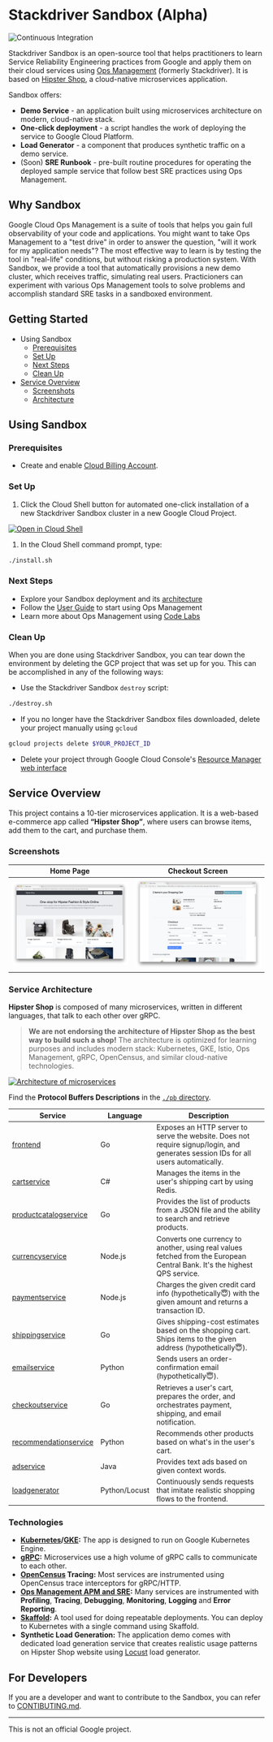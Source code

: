 
# Stackdriver Sandbox (Alpha)

![Continuous Integration](https://github.com/GoogleCloudPlatform/stackdriver-sandbox/workflows/Continuous%20Integration/badge.svg)

Stackdriver Sandbox is an open-source tool that helps practitioners to learn Service Reliability Engineering practices from Google and apply them on their cloud services using [Ops Management](https://cloud.google.com/products/operations) (formerly Stackdriver).
It is based on [Hipster Shop](https://github.com/GoogleCloudPlatform/microservices-demo), a cloud-native microservices application.

Sandbox offers:

* **Demo Service** - an application built using microservices architecture on modern, cloud-native stack.
* **One-click deployment**  - a script handles the work of deploying the service to Google Cloud Platform.
* **Load Generator** - a component that produces synthetic traffic on a demo service.
* (Soon) **SRE Runbook** - pre-built routine procedures for operating the deployed sample service that follow best SRE practices using Ops Management.

## Why Sandbox

Google Cloud Ops Management is a suite of tools that helps you gain full observability of your code and applications.
You might want to take Ops Management to a "test drive" in order to answer the question, "will it work for my application needs"?
The most effective way to learn is by testing the tool in "real-life" conditions, but without risking a production system.
With Sandbox, we provide a tool that automatically provisions a new demo cluster, which receives traffic, simulating real users. Practicioners can experiment with various Ops Management tools to solve problems and accomplish standard SRE tasks in a sandboxed environment.

## Getting Started

* Using Sandbox
  * [Prerequisites](#Prerequisites)
  * [Set Up](#Set-Up)
  * [Next Steps](#Next-Steps)
  * [Clean Up](#Clean-Up)
* [Service Overview](#Service-Overview)
  * [Screenshots](#Screenshots)
  * [Architecture](#Architecture)

## Using Sandbox

### Prerequisites

* Create and enable [Cloud Billing Account](https://cloud.google.com/billing/docs/how-to/manage-billing-account).

### Set Up

1. Click the Cloud Shell button for automated one-click installation of a new Stackdriver Sandbox cluster in a new Google Cloud Project.

[![Open in Cloud Shell](http://www.gstatic.com/cloudssh/images/open-btn.svg)](https://console.cloud.google.com/cloudshell/editor?cloudshell_git_repo=https://github.com/GoogleCloudPlatform/stackdriver-sandbox.git&cloudshell_git_branch=master&cloudshell_working_dir=terraform&cloudshell_image=gcr.io/cloudshell-images/cloudshell)

1. In the Cloud Shell command prompt, type:

```bash
./install.sh
```

### Next Steps

* Explore your Sandbox deployment and its [architecture](#Service-Overview)
* Follow the [User Guide](/docs/README.md) to start using Ops Management
* Learn more about Ops Management using [Code Labs](https://codelabs.developers.google.com/gcp-next/?cat=Monitoring)

### Clean Up

When you are done using Stackdriver Sandbox, you can tear down the environment by deleting the GCP project that was set up for you. This can be accomplished in any of the following ways:

* Use the Stackdriver Sandbox `destroy` script:

```bash
./destroy.sh
```

* If you no longer have the Stackdriver Sandbox files downloaded, delete your project manually using `gcloud`

```bash
gcloud projects delete $YOUR_PROJECT_ID
```

* Delete your project through Google Cloud Console's [Resource Manager web interface](https://console.cloud.google.com/cloud-resource-manager)

## Service Overview

This project contains a 10-tier microservices application. It is a
web-based e-commerce app called **“Hipster Shop”**, where users can browse items,
add them to the cart, and purchase them.

### Screenshots

| Home Page | Checkout Screen |
|-----------|-----------------|
| [![Screenshot of store homepage](./docs/img/hipster-shop-frontend-1.png)](./docs/img/hipster-shop-frontend-1.png) | [![Screenshot of checkout screen](./docs/img/hipster-shop-frontend-2.png)](./docs/img/hipster-shop-frontend-2.png) |

### Service Architecture

**Hipster Shop** is composed of many microservices, written in different languages, that talk to each other over gRPC.
>**We are not endorsing the architecture of Hipster Shop as the best way to build such a shop!**
> The architecture is optimized for learning purposes and includes modern stack: Kubernetes, GKE, Istio,
> Ops Management, gRPC, OpenCensus, and similar cloud-native technologies.

[![Architecture of
microservices](./docs/img/architecture-diagram.png)](./docs/img/architecture-diagram.png)

Find the **Protocol Buffers Descriptions** in the [`./pb` directory](./pb).

| Service | Language | Description |
|---------|----------|-------------|
| [frontend](./src/frontend) | Go | Exposes an HTTP server to serve the website. Does not require signup/login, and generates session IDs for all users automatically. |
| [cartservice](./src/cartservice) |  C# | Manages the items in the user's shipping cart by using Redis. |
| [productcatalogservice](./src/productcatalogservice) | Go | Provides the list of products from a JSON file and the ability to search and retrieve products. |
| [currencyservice](./src/currencyservice) | Node.js | Converts one currency to another, using real values fetched from  the European Central Bank. It's the highest QPS service. |
| [paymentservice](./src/paymentservice) | Node.js | Charges the given credit card info (hypothetically😇) with the given amount and returns a transaction ID. |
| [shippingservice](./src/shippingservice) | Go | Gives shipping-cost estimates based on the shopping cart. Ships items to the given address (hypothetically😇). |
| [emailservice](./src/emailservice) | Python | Sends users an order-confirmation email (hypothetically😇). |
| [checkoutservice](./src/checkoutservice) | Go | Retrieves a user's cart, prepares the order, and orchestrates payment, shipping, and email notification. |
| [recommendationservice](./src/recommendationservice) | Python | Recommends other products based on what's in the user's cart. |
| [adservice](./src/adservice) | Java | Provides text ads based on given context words. |
| [loadgenerator](./src/loadgenerator) | Python/Locust | Continuously sends requests that imitate realistic shopping flows to the frontend. |

### Technologies

* **[Kubernetes](https://kubernetes.io)/[GKE](https://cloud.google.com/kubernetes-engine/):**
  The app is designed to run on Google Kubernetes Engine.
* **[gRPC](https://grpc.io):** Microservices use a high volume of gRPC calls to
  communicate to each other.
* **[OpenCensus](https://opencensus.io/) Tracing:** Most services are
  instrumented using OpenCensus trace interceptors for gRPC/HTTP.
* **[Ops Management APM and SRE](https://cloud.google.com/products/operations):** Many services
  are instrumented with **Profiling**, **Tracing**, **Debugging**, **Monitoring**, **Logging** and **Error Reporting**.
* **[Skaffold](https://github.com/GoogleContainerTools/skaffold):** A tool used for doing repeatable deployments. You can deploy to Kubernetes with a single command using Skaffold.
* **Synthetic Load Generation:** The application demo comes with dedicated load generation service that creates realistic usage patterns on Hipster Shop website using
  [Locust](https://locust.io/) load generator.

## For Developers
If you are a developer and want to contribute to the Sandbox, you can refer to [CONTIBUTING.md](CONTRIBUTING.md).

---

This is not an official Google project.
